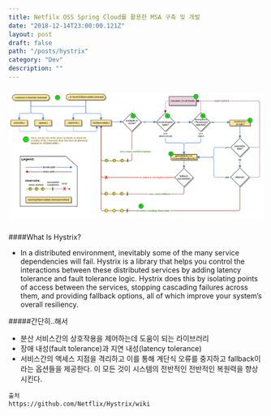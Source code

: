 ```yaml
---
title: Netfilx OSS Spring Cloud를 활용한 MSA 구축 및 개발
date: "2018-12-14T23:00:00.121Z"
layout: post
draft: false
path: "/posts/hystrix"
category: "Dev"
description: ""
---
```


##### 


![Hystrix command flow chart](./hystrix-command-flow-chart.png)

```
```


####What Is Hystrix?
- In a distributed environment, inevitably some of the many service dependencies will fail. Hystrix is a library that helps you control the interactions between these distributed services by adding latency tolerance and fault tolerance logic. Hystrix does this by isolating points of access between the services, stopping cascading failures across them, and providing fallback options, all of which improve your system’s overall resiliency.

#####간단히..해서
- 분산 서비스간의 상호작용을 제어하는데 도움이 되는 라이브러리
- 장애 내성(fault tolerance)과 지연 내성(latency tolerance)
- 서비스간의 액세스 지점을 격리하고 이를 통해 계단식 오류를 중지하고 fallback이라는 옵션들을 제공한다. 이 모든 것이 시스템의 전반적인 전반적인 복원력을 향상시킨다.
```
출처
https://github.com/Netflix/Hystrix/wiki
```

